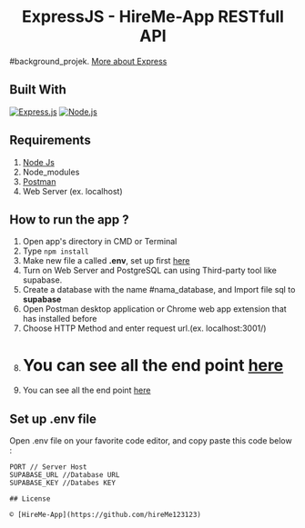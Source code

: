# <h1 align="center">ExpressJS - HireMe-App RESTfull API</h1>

#background_projek. [More about Express](https://en.wikipedia.org/wiki/Express.js)

## Built With

[![Express.js](https://img.shields.io/badge/Express.js-4.x-orange.svg?style=rounded-square)](https://expressjs.com/en/starter/installing.html)
[![Node.js](https://img.shields.io/badge/Node.js-v.12.13-green.svg?style=rounded-square)](https://nodejs.org/)

## Requirements

1. <a href="https://nodejs.org/en/download/">Node Js</a>
2. Node_modules
3. <a href="https://www.getpostman.com/">Postman</a>
4. Web Server (ex. localhost)

## How to run the app ?

1. Open app's directory in CMD or Terminal
2. Type `npm install`
3. Make new file a called **.env**, set up first [here](#set-up-env-file)
4. Turn on Web Server and PostgreSQL can using Third-party tool like supabase.
5. Create a database with the name #nama_database, and Import file sql to **supabase**
6. Open Postman desktop application or Chrome web app extension that has installed before
7. Choose HTTP Method and enter request url.(ex. localhost:3001/)
8. # You can see all the end point [here]()
9. You can see all the end point [here]()

## Set up .env file

Open .env file on your favorite code editor, and copy paste this code below :

```
PORT // Server Host
SUPABASE_URL //Database URL
SUPABASE_KEY //Databes KEY

## License

© [HireMe-App](https://github.com/hireMe123123)

```
